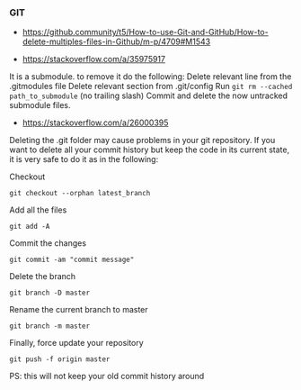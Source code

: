 ### GIT 

- https://github.community/t5/How-to-use-Git-and-GitHub/How-to-delete-multiples-files-in-Github/m-p/4709#M1543

- https://stackoverflow.com/a/35975917

It is a submodule. to remove it do the following:
Delete relevant line from the .gitmodules file
Delete relevant section from .git/config
Run `git rm --cached path_to_submodule` (no trailing slash)
Commit and delete the now untracked submodule files.

- https://stackoverflow.com/a/26000395

Deleting the .git folder may cause problems in your git repository. 
If you want to delete all your commit history but keep the code in its current state, it is very safe to do it as in the following:

Checkout
```
git checkout --orphan latest_branch
```
Add all the files
```
git add -A
```
Commit the changes
```
git commit -am "commit message"
```
Delete the branch
```
git branch -D master
```
Rename the current branch to master
```
git branch -m master
```
Finally, force update your repository
```
git push -f origin master
```
PS: this will not keep your old commit history around
